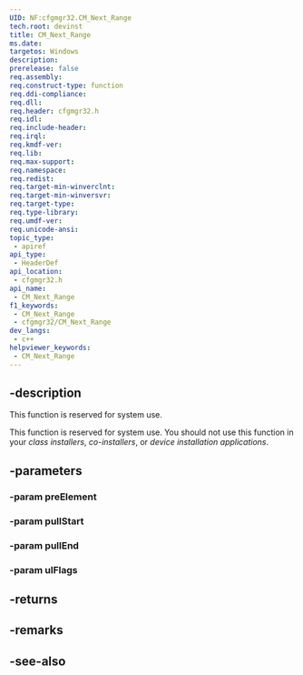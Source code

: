```yaml
---
UID: NF:cfgmgr32.CM_Next_Range
tech.root: devinst
title: CM_Next_Range
ms.date: 
targetos: Windows
description: 
prerelease: false
req.assembly: 
req.construct-type: function
req.ddi-compliance: 
req.dll: 
req.header: cfgmgr32.h
req.idl: 
req.include-header: 
req.irql: 
req.kmdf-ver: 
req.lib: 
req.max-support: 
req.namespace: 
req.redist: 
req.target-min-winverclnt: 
req.target-min-winversvr: 
req.target-type: 
req.type-library: 
req.umdf-ver: 
req.unicode-ansi: 
topic_type:
 - apiref
api_type:
 - HeaderDef
api_location:
 - cfgmgr32.h
api_name:
 - CM_Next_Range
f1_keywords:
 - CM_Next_Range
 - cfgmgr32/CM_Next_Range
dev_langs:
 - c++
helpviewer_keywords:
 - CM_Next_Range
---
```


## -description

This function is reserved for system use.

This function is reserved for system use. You should not use this function in your *class installers*, *co-installers*, or *device installation applications*.

## -parameters

### -param preElement

### -param pullStart

### -param pullEnd

### -param ulFlags

## -returns

## -remarks

## -see-also

